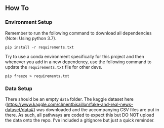 ## How To

### Environment Setup

Remember to run the following command to download all dependencies (Note: Using python 3.7).

```
pip install -r requirements.txt
```

Try to use a conda environment specifically for this project and then whenever you add in a new dependency, use the following command to update the `requirements.txt` file for other devs.

```
pip freeze > requirements.txt
```

### Data Setup

There should be an empty `data` folder. The kaggle dataset here (https://www.kaggle.com/clmentbisaillon/fake-and-real-news-dataset/data#) was downloaded and the accompanying CSV files are put in there. As such, all pathways are coded to expect this but DO NOT upload the data onto the repo. I've included a gitignore but just a quick reminder.
